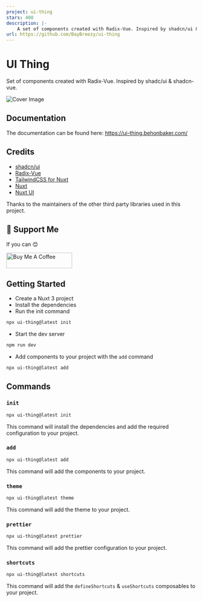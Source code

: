 ```yaml
---
project: ui-thing
stars: 408
description: |-
    A set of components created with Radix-Vue. Inspired by shadcn/ui & shadcn-vue.
url: https://github.com/BayBreezy/ui-thing
---
```


# UI Thing

Set of components created with Radix-Vue. Inspired by shadc/ui & shadcn-vue.

![Cover Image](/public/cover.png)

## Documentation

The documentation can be found here: https://ui-thing.behonbaker.com/

## Credits

- [shadcn/ui](https://ui.shadcn.com/)
- [Radix-Vue](https://www.radix-vue.com/)
- [TailwindCSS for Nuxt](https://tailwindcss.nuxtjs.org/)
- [Nuxt](https://nuxt.com/)
- [Nuxt UI](https://ui.nuxt.com/getting-started)

Thanks to the maintainers of the other third party libraries used in this project.

## 💸 Support Me

If you can 😊

<a href="https://buymeacoffee.com/llehXIrI8g" target="_blank"><img src="https://www.buymeacoffee.com/assets/img/custom_images/orange_img.png" alt="Buy Me A Coffee" style="height: 41px !important;width: 174px !important" ></a>

## Getting Started

- Create a Nuxt 3 project
- Install the dependencies
- Run the init command

```bash
npx ui-thing@latest init
```

- Start the dev server

```bash
npm run dev
```

- Add components to your project with the `add` command

```bash
npx ui-thing@latest add
```

## Commands

### `init`

```bash
npx ui-thing@latest init
```

This command will install the dependencies and add the required configuration to your project.

### `add`

```bash
npx ui-thing@latest add
```

This command will add the components to your project.

### `theme`

```bash
npx ui-thing@latest theme
```

This command will add the theme to your project.

### `prettier`

```bash
npx ui-thing@latest prettier
```

This command will add the prettier configuration to your project.

### `shortcuts`

```bash
npx ui-thing@latest shortcuts
```

This command will add the `defineShortcuts` & `useShortcuts` composables to your project.

